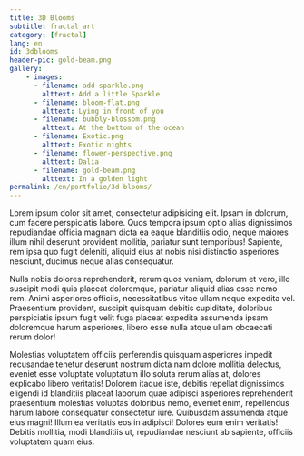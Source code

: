 ```yaml
---
title: 3D Blooms
subtitle: fractal art
category: [fractal]
lang: en
id: 3dblooms
header-pic: gold-beam.png
gallery:
    - images:
      - filename: add-sparkle.png
        alttext: Add a little Sparkle
      - filename: bloom-flat.png
        alttext: Lying in front of you
      - filename: bubbly-blossom.png
        alttext: At the bottom of the ocean
      - filename: Exotic.png
        alttext: Exotic nights
      - filename: flower-perspective.png
        alttext: Dalia
      - filename: gold-beam.png
        alttext: In a golden light
permalink: /en/portfolio/3d-blooms/
---
```


Lorem ipsum dolor sit amet, consectetur adipisicing elit. Ipsam in dolorum, cum facere perspiciatis labore. Quos tempora ipsum optio alias dignissimos repudiandae officia magnam dicta ea eaque blanditiis odio, neque maiores illum nihil deserunt provident mollitia, pariatur sunt temporibus! Sapiente, rem ipsa quo fugit deleniti, aliquid eius at nobis nisi distinctio asperiores nesciunt, ducimus neque alias consequatur.

Nulla nobis dolores reprehenderit, rerum quos veniam, dolorum et vero, illo suscipit modi quia placeat doloremque, pariatur aliquid alias esse nemo rem. Animi asperiores officiis, necessitatibus vitae ullam neque expedita vel. Praesentium provident, suscipit quisquam debitis cupiditate, doloribus perspiciatis ipsum fugit velit fuga placeat expedita assumenda ipsam doloremque harum asperiores, libero esse nulla atque ullam obcaecati rerum dolor!

Molestias voluptatem officiis perferendis quisquam asperiores impedit recusandae tenetur deserunt nostrum dicta nam dolore mollitia delectus, eveniet esse voluptate voluptatum illo soluta rerum alias at, dolores explicabo libero veritatis! Dolorem itaque iste, debitis repellat dignissimos eligendi id blanditiis placeat laborum quae adipisci asperiores reprehenderit praesentium molestias voluptas doloribus nemo, eveniet enim, repellendus harum labore consequatur consectetur iure. Quibusdam assumenda atque eius magni! Illum ea veritatis eos in adipisci! Dolores eum enim veritatis! Debitis mollitia, modi blanditiis ut, repudiandae nesciunt ab sapiente, officiis voluptatem quam eius.
